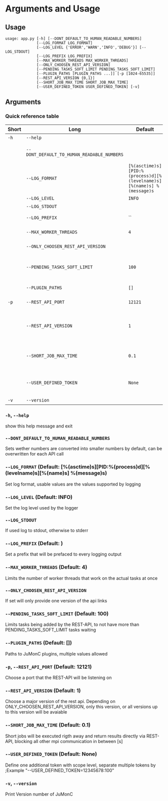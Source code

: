 # Arguments and Usage
## Usage
```
usage: app.py [-h] [--DONT_DEFAULT_TO_HUMAN_READABLE_NUMBERS]
              [--LOG_FORMAT LOG_FORMAT]
              [--LOG_LEVEL {'ERROR','WARN','INFO','DEBUG'}] [--LOG_STDOUT]
              [--LOG_PREFIX LOG_PREFIX]
              [--MAX_WORKER_THREADS MAX_WORKER_THREADS]
              [--ONLY_CHOOSEN_REST_API_VERSION]
              [--PENDING_TASKS_SOFT_LIMIT PENDING_TASKS_SOFT_LIMIT]
              [--PLUGIN_PATHS [PLUGIN_PATHS ...]] [-p [1024-65535]]
              [--REST_API_VERSION {0,1}]
              [--SHORT_JOB_MAX_TIME SHORT_JOB_MAX_TIME]
              [--USER_DEFINED_TOKEN USER_DEFINED_TOKEN] [-v]
```
## Arguments
### Quick reference table
|Short|Long                                      |Default                                                              |Description                                                                                                                                               |
|-----|------------------------------------------|---------------------------------------------------------------------|----------------------------------------------------------------------------------------------------------------------------------------------------------|
|`-h` |`--help`                                  |                                                                     |show this help message and exit                                                                                                                           |
|     |`--DONT_DEFAULT_TO_HUMAN_READABLE_NUMBERS`|                                                                     |Sets wether numbers are converted into smaller numbers by default, can be overwritten for each API call                                                   |
|     |`--LOG_FORMAT`                            |`[%(asctime)s][PID:%(process)d][%(levelname)s][%(name)s] %(message)s`|Set log format, usable values are the values supported by logging                                                                                         |
|     |`--LOG_LEVEL`                             |`INFO`                                                               |Set the log level used by the logger                                                                                                                      |
|     |`--LOG_STDOUT`                            |                                                                     |If used log to stdout, otherwise to stderr                                                                                                                |
|     |`--LOG_PREFIX`                            |``                                                                   |Set a prefix that will be prefaced to every logging output                                                                                                |
|     |`--MAX_WORKER_THREADS`                    |`4`                                                                  |Limits the number of worker threads that work on the actual tasks at once                                                                                 |
|     |`--ONLY_CHOOSEN_REST_API_VERSION`         |                                                                     |If set will only provide one version of the api links                                                                                                     |
|     |`--PENDING_TASKS_SOFT_LIMIT`              |`100`                                                                |Limits tasks being added by the REST-API, to not have more than PENDING_TASKS_SOFT_LIMIT tasks waiting                                                    |
|     |`--PLUGIN_PATHS`                          |`[]`                                                                 |Paths to JuMonC plugins, multiple values allowed                                                                                                          |
|`-p` |`--REST_API_PORT`                         |`12121`                                                              |Choose a port that the REST-API will be listening on                                                                                                      |
|     |`--REST_API_VERSION`                      |`1`                                                                  |Choose a major version of the rest api. Depending on ONLY_CHOOSEN_REST_API_VERSION, only this version, or all versions up to this version will be avaiable|
|     |`--SHORT_JOB_MAX_TIME`                    |`0.1`                                                                |Short jobs will be executed rigth away and return results directly via REST-API, blocking all other mpi communication in between [s]                      |
|     |`--USER_DEFINED_TOKEN`                    |`None`                                                               |Define one additional token with scope level, separate multiple tokens by ;Example "--USER_DEFINED_TOKEN=12345678:100"                                    |
|`-v` |`--version`                               |                                                                     |Print Version number of JuMonC                                                                                                                            |

### `-h`, `--help`
show this help message and exit

### `--DONT_DEFAULT_TO_HUMAN_READABLE_NUMBERS`
Sets wether numbers are converted into smaller numbers by default, can be
overwritten for each API call

### `--LOG_FORMAT` (Default: [%(asctime)s][PID:%(process)d][%(levelname)s][%(name)s] %(message)s)
Set log format, usable values are the values supported by logging

### `--LOG_LEVEL` (Default: INFO)
Set the log level used by the logger

### `--LOG_STDOUT`
If used log to stdout, otherwise to stderr

### `--LOG_PREFIX` (Default: )
Set a prefix that will be prefaced to every logging output

### `--MAX_WORKER_THREADS` (Default: 4)
Limits the number of worker threads that work on the actual tasks at once

### `--ONLY_CHOOSEN_REST_API_VERSION`
If set will only provide one version of the api links

### `--PENDING_TASKS_SOFT_LIMIT` (Default: 100)
Limits tasks being added by the REST-API, to not have more than
PENDING_TASKS_SOFT_LIMIT tasks waiting

### `--PLUGIN_PATHS` (Default: [])
Paths to JuMonC plugins, multiple values allowed

### `-p`, `--REST_API_PORT` (Default: 12121)
Choose a port that the REST-API will be listening on

### `--REST_API_VERSION` (Default: 1)
Choose a major version of the rest api. Depending on
ONLY_CHOOSEN_REST_API_VERSION, only this version, or all versions up to this
version will be avaiable

### `--SHORT_JOB_MAX_TIME` (Default: 0.1)
Short jobs will be executed rigth away and return results directly via REST-
API, blocking all other mpi communication in between [s]

### `--USER_DEFINED_TOKEN` (Default: None)
Define one additional token with scope level, separate multiple tokens by
;Example "--USER_DEFINED_TOKEN=12345678:100"

### `-v`, `--version`
Print Version number of JuMonC


